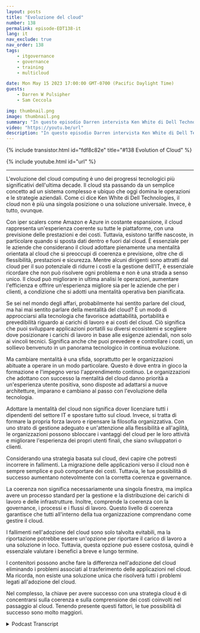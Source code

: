 ```yaml
---
layout: posts
title: "Evoluzione del cloud"
number: 138
permalink: episode-EDT138-it
lang: it
nav_exclude: true
nav_order: 138
tags:
    - itgovernance
    - governance
    - training
    - multicloud

date: Mon May 15 2023 17:00:00 GMT-0700 (Pacific Daylight Time)
guests:
    - Darren W Pulsipher
    - Sam Ceccola

img: thumbnail.png
image: thumbnail.png
summary: "In questo episodio Darren intervista Ken White di Dell Technology su come la tecnologia Cloud sia più di una tecnologia, ma un cambiamento di processo e culturale nelle organizzazioni."
video: "https://youtu.be/url"
description: "In questo episodio Darren intervista Ken White di Dell Technology su come la tecnologia Cloud sia più di una tecnologia, ma un cambiamento di processo e culturale nelle organizzazioni."
---
```


<div>
{% include transistor.html id="fdf8c82e" title="#138 Evolution of Cloud" %}

{% include youtube.html id="url" %}
</div>

---

L'evoluzione del cloud computing è uno dei progressi tecnologici più significativi dell'ultima decade. Il cloud sta passando da un semplice concetto ad un sistema complesso e ubiquo che oggi domina le operazioni e le strategie aziendali. Come ci dice Ken White di Dell Technologies, il cloud non è più una singola posizione o una soluzione universale. Invece, è tutto, ovunque.

Con iper scalers come Amazon e Azure in costante espansione, il cloud rappresenta un'esperienza coerente su tutte le piattaforme, con una previsione delle prestazioni e dei costi. Tuttavia, esistono tariffe nascoste, in particolare quando si sposta dati dentro e fuori dal cloud. È essenziale per le aziende che considerano il cloud adottare pienamente una mentalità orientata al cloud che si preoccupi di coerenza e previsione, oltre che di flessibilità, prestazioni e sicurezza. Mentre alcuni dirigenti sono attratti dal cloud per il suo potenziale di ridurre i costi e la gestione dell'IT, è essenziale ricordare che non può risolvere ogni problema e non è una strada a senso unico. Il cloud può migliorare in ultima analisi le operazioni, aumentare l'efficienza e offrire un'esperienza migliore sia per le aziende che per i clienti, a condizione che si adotti una mentalità operativa ben pianificata.

Se sei nel mondo degli affari, probabilmente hai sentito parlare del cloud, ma hai mai sentito parlare della mentalità del cloud? È un modo di approcciarsi alla tecnologia che favorisce adattabilità, portabilità e prevedibilità riguardo ai carichi di lavoro e ai costi del cloud. Ciò significa che puoi sviluppare applicazioni portatili su diversi ecosistemi e scegliere dove posizionare i carichi di lavoro in base alle esigenze aziendali, non solo ai vincoli tecnici. Significa anche che puoi prevedere e controllare i costi, un sollievo benvenuto in un panorama tecnologico in continua evoluzione.

Ma cambiare mentalità è una sfida, soprattutto per le organizzazioni abituate a operare in un modo particolare. Questo è dove entra in gioco la formazione e l'impegno verso l'apprendimento continuo. Le organizzazioni che adottano con successo la mentalità del cloud danno priorità a un'esperienza utente positiva, sono disposte ad adattarsi a nuove architetture, imparano e cambiano al passo con l'evoluzione della tecnologia.

Adottare la mentalità del cloud non significa dover licenziare tutti i dipendenti del settore IT e spostare tutto sul cloud. Invece, si tratta di formare la propria forza lavoro e ripensare la filosofia organizzativa. Con uno strato di gestione adeguato e un'attenzione alla flessibilità e all'agilità, le organizzazioni possono sbloccare i vantaggi del cloud per le loro attività e migliorare l'esperienza dei propri utenti finali, che siano sviluppatori o clienti.

Considerando una strategia basata sul cloud, devi capire che potresti incorrere in fallimenti. La migrazione delle applicazioni verso il cloud non è sempre semplice e può comportare dei costi. Tuttavia, le tue possibilità di successo aumentano notevolmente con la corretta coerenza e governance.

La coerenza non significa necessariamente una singola finestra, ma implica avere un processo standard per la gestione e la distribuzione dei carichi di lavoro e delle infrastrutture. Inoltre, comprende la coerenza con la governance, i processi e i flussi di lavoro. Questo livello di coerenza garantisce che tutti all'interno della tua organizzazione comprendano come gestire il cloud.

I fallimenti nell'adozione del cloud sono solo talvolta evitabili, ma la riportazione potrebbe essere un'opzione per riportare il carico di lavoro a una soluzione in loco. Tuttavia, questa opzione può essere costosa, quindi è essenziale valutare i benefici a breve e lungo termine.

I contenitori possono anche fare la differenza nell'adozione del cloud eliminando i problemi associati al trasferimento delle applicazioni nel cloud. Ma ricorda, non esiste una soluzione unica che risolverà tutti i problemi legati all'adozione del cloud.

Nel complesso, la chiave per avere successo con una strategia cloud è di concentrarsi sulla coerenza e sulla comprensione dei costi coinvolti nel passaggio al cloud. Tenendo presente questi fattori, le tue possibilità di successo sono molto maggiori.



<details>
<summary> Podcast Transcript </summary>

<p></p>

</details>
